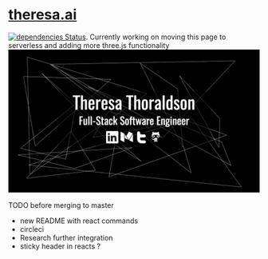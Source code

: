 # [theresa.ai](theresa.ai)
[![dependencies Status](https://david-dm.org/tthoraldson/theresa.ai/status.svg)](https://david-dm.org/tthoraldson/theresa.ai).
Currently working on moving this page to serverless and adding more three.js functionality
![Website Example](/photos/example.png)

TODO before merging to master
- new README with react commands
- circleci
- Research further integration 
- sticky header in reacts ?
